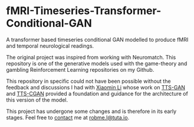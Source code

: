 # fMRI-Timeseries-Transformer-Conditional-GAN
A transformer based timeseries conditional GAN modelled to produce fMRI and temporal neurological readings.

The original project was inspired from working with Neuromatch. This repository is one of the generative models used with the game-theory and gambling Reinforcement Learning repositories on my Github.

This repository in specific could not have been possible without the feedback and discussions I had with [Xiaomin Li](https://xiaomin-li.github.io/) whose work on [TTS-GAN](https://github.com/imics-lab/tts-gan) and [TTS-CGAN](https://github.com/imics-lab/tts-cgan) provided a foundation and guidance for the architecture of this version of the model.

This project has undergone some changes and is therefore in its early stages. Feel free to [contact](https://github.com/robme-l/robme-l) me at [robme.l@tuta.io](mailto:robme.l@tuta.io).

